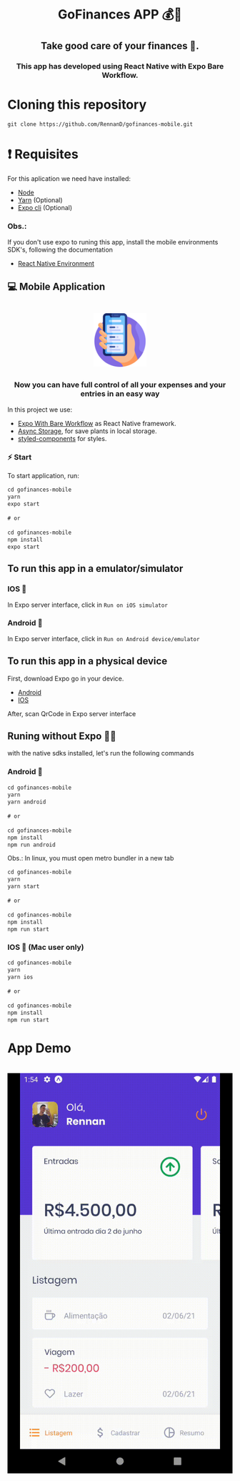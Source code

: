 <!-- <h1 align="center" >
    <img src="./.github/logo.png" width = "240px">
</h1> -->

<h1 align="center"> GoFinances APP 💰💜 </h1>

<h2 align="center"> 
  Take good care of your finances 🤑.
</h2>

<h3 align="center">
  This app has developed using React Native with Expo Bare Workflow.
</h3>

# Cloning this repository

```
git clone https://github.com/RennanD/gofinances-mobile.git
```

# ❗️ Requisites

For this aplication we need have installed:

- [Node](https://nodejs.org/en/)
- [Yarn](https://yarnpkg.com/lang/en/) (Optional)
- [Expo cli](https://docs.expo.io/get-started/installation/) (Optional)

### Obs.:
If you don't use expo to runing this app, install the mobile environments
SDK's, following the documentation

- [React Native Environment](https://react-native.rocketseat.dev/)

## 💻 Mobile Application

<h1 align="center">
  <img alt="WebApp" src="./.github/smartphone.svg" width = "120px">
</h1>

<h3 align="center">
  Now you can have full control of all your expenses and your entries in an easy way
</h3>

<p>
  In this project we use:
</p>

- [Expo With Bare Workflow](https://docs.expo.io/bare/exploring-bare-workflow/) as React Native framework.
- [Async Storage](https://react-native-async-storage.github.io/async-storage/docs/install/), for save plants in local storage.
- [styled-components](https://styled-components.com/) for styles.


### ⚡️ Start

To start application, run:

```
cd gofinances-mobile
yarn
expo start

# or

cd gofinances-mobile
npm install
expo start
```
## To run this app in a emulator/simulator

### IOS 🍎

In Expo server interface, click in `Run on iOS simulator`

### Android 👾

In Expo server interface, click in `Run on Android device/emulator`

## To run this app in a physical device

First, download Expo go in your device.
  - [Android](https://play.google.com/store/apps/details?id=host.exp.exponent&hl=pt_BR&gl=US)
  - [IOS](https://apps.apple.com/br/app/expo-go/id982107779)

After, scan QrCode in Expo server interface

## Runing without Expo 🍎👾

with the native sdks installed, let's run the following commands

### Android 👾
```
cd gofinances-mobile
yarn
yarn android

# or

cd gofinances-mobile
npm install
npm run android
```

Obs.: In linux, you must open metro bundler in a new tab

```
cd gofinances-mobile
yarn
yarn start

# or

cd gofinances-mobile
npm install
npm run start
```

### IOS 👾 (Mac user only)
```
cd gofinances-mobile
yarn
yarn ios

# or

cd gofinances-mobile
npm install
npm run start
```

# App Demo 


<h1 align="center">
  <img alt = "The app" src = "./.github/gofinances.gif" width = "700px" />
</h1>
